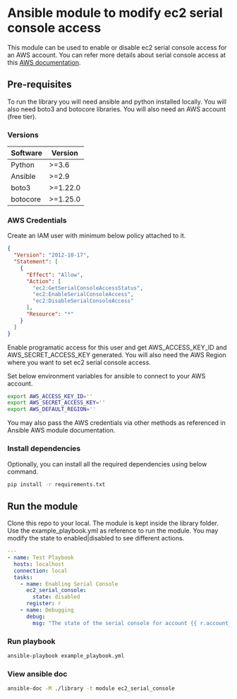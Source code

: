 # Ansible module to modify ec2 serial console access

This module can be used to enable or disable ec2 serial console access for an AWS account. You can refer more details about serial console access at this [AWS documentation](https://docs.aws.amazon.com/AWSEC2/latest/UserGuide/configure-access-to-serial-console.html).

## Pre-requisites

To run the library you will need ansible and python installed locally. You will also need boto3 and botocore libraries. You will also need an AWS account (free tier).

### Versions

| Software | Version  |
| -------- | -------- |
| Python   | >=3.6    |
| Ansible  | >=2.9    |
| boto3    | >=1.22.0 |
| botocore | >=1.25.0 |

### AWS Credentials

Create an IAM user with minimum below policy attached to it.

```json
{
  "Version": "2012-10-17",
  "Statement": [
    {
      "Effect": "Allow",
      "Action": [
        "ec2:GetSerialConsoleAccessStatus",
        "ec2:EnableSerialConsoleAccess",
        "ec2:DisableSerialConsoleAccess"
      ],
      "Resource": "*"
    }
  ]
}
```

Enable programatic access for this user and get AWS_ACCESS_KEY_ID and AWS_SECRET_ACCESS_KEY generated. You will also need the AWS Region where you want to set ec2 serial console access.

Set below environment variables for ansible to connect to your AWS account.

```bash
export AWS_ACCESS_KEY_ID=''
export AWS_SECRET_ACCESS_KEY=''
export AWS_DEFAULT_REGION=''
```

You may also pass the AWS credentials via other methods as referenced in Ansible AWS module documentation.

### Install dependencies

Optionally, you can install all the required dependencies using below command.

```bash
pip install -r requirements.txt
```

## Run the module

Clone this repo to your local. The module is kept inside the library folder. Use the example_playbook.yml as reference to run the module. You may modify the state to enabled|disabled to see different actions.

```yaml
---
- name: Test Playbook
  hosts: localhost
  connection: local
  tasks:
    - name: Enabling Serial Console
      ec2_serial_console:
        state: disabled
      register: r
    - name: Debugging
      debug:
        msg: "The state of the serial console for account {{ r.account_id }} is {{ r.serial_console_status }}"
```

### Run playbook

```bash
ansible-playbook example_playbook.yml
```

### View ansible doc

```bash
ansible-doc -M ./library -t module ec2_serial_console
```
